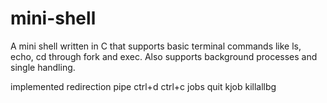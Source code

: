 # mini-shell
A mini shell written in C that supports basic terminal commands like ls, echo, cd through fork and exec. Also supports background processes and single handling.

implemented
redirection
pipe
ctrl+d
ctrl+c
jobs
quit
kjob
killallbg
